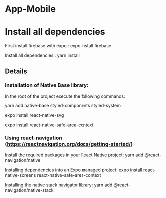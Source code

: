 # App-Mobile

# Install all dependencies

First install firebase with expo : expo install firebase

Install all dependencies : yarn install

## Details

### Installation of Native Base library:

In the root of the project execute the following commands:

yarn add native-base styled-components styled-system

expo install react-native-svg

expo install react-native-safe-area-context

### Using react-navigation (https://reactnavigation.org/docs/getting-started/)

Install the required packages in your React Native project: yarn add @react-navigation/native

Installing dependencies into an Expo managed project: expo install react-native-screens react-native-safe-area-context

Installing the native stack navigator library: yarn add @react-navigation/native-stack


